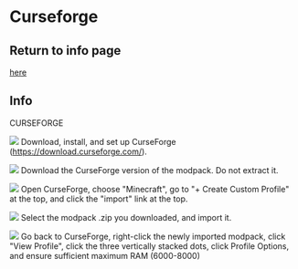 # Curseforge

## Return to info page
[here](https://github.com/Vokuar/Teamladybug/blob/LynxMC/.misc_items/Modpack_Info.MD)
## Info 
CURSEFORGE

![](https://cdn.discordapp.com/emojis/995680773728370768.webp?size=44&quality=lossless) Download, install, and set up CurseForge (https://download.curseforge.com/). 

![](https://cdn.discordapp.com/emojis/995680773728370768.webp?size=44&quality=lossless) Download the CurseForge version of the modpack. Do not extract it.

![](https://cdn.discordapp.com/emojis/995680773728370768.webp?size=44&quality=lossless) Open CurseForge, choose "Minecraft", go to "+ Create Custom Profile" at the top, and click the "import" link at the top.

![](https://cdn.discordapp.com/emojis/995680773728370768.webp?size=44&quality=lossless) Select the modpack .zip you downloaded, and import it. 

![](https://cdn.discordapp.com/emojis/995680773728370768.webp?size=44&quality=lossless) Go back to CurseForge, right-click the newly imported modpack, click "View Profile", click the three vertically stacked dots, click Profile Options, and ensure sufficient maximum RAM (6000-8000)
